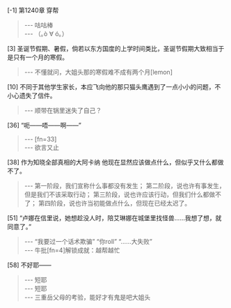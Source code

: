
[-1] 第1240章 穿帮
>--- 咕咕棒<br>
>--- （｡ò ∀ ó｡）<br>

[3] 圣诞节假期、暑假，倘若以东方国度的上学时间类比，圣诞节假期大致相当于是只有一个月的寒假。
>--- 不懂就问，大姐头那的寒假难不成有两个月[lemon]<br>

[10] 不同于其他学生家长，本应飞向他的那只猫头鹰遇到了一点小小的问题，不小心遗失了信件。
>--- 顺带在锅里迷失了自己？<br>

[36] “呃——唔——啊——”
>--- [fn=33]<br>
>--- 欲言又止<br>

[38] 作为知晓全部真相的大阿卡纳 他现在显然应该做点什么，但似乎又什么都做不了。
>--- 第一阶段，我们宣称什么事都没有发生；
第二阶段，说也许有事发生，但是我们不该采取行动；
第三阶段，说也许应该行动，但我们什么都做不了；
第四阶段，说也许当初能做点什么，但现在已经太迟了。<br>

[51] “卢娜在信里说，她想趁没人时，陪艾琳娜在城堡里找怪兽……我想了想，就同意了。”
>--- “我要过一个话术欺骗”
“你roll”
“……大失败”<br>
>--- 牛批[fn=4]解锁成就：越帮越忙<br>

[58] 不好耶——
>--- 短耶<br>
>--- 短耶<br>
>--- 三重岳父母的考验，能好才有鬼是吧大姐头<br>
